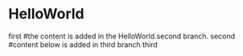 # HelloWorld
first
#the content is added in the HelloWorld.second branch.
second
#content below is added in third branch
third
